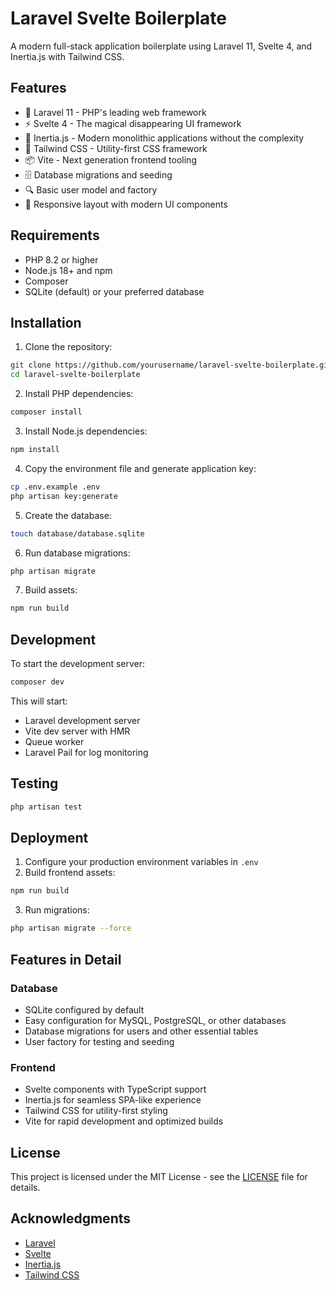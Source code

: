# Laravel Svelte Boilerplate

A modern full-stack application boilerplate using Laravel 11, Svelte 4, and Inertia.js with Tailwind CSS.

## Features

-   🚀 Laravel 11 - PHP's leading web framework
-   ⚡ Svelte 4 - The magical disappearing UI framework
-   🔄 Inertia.js - Modern monolithic applications without the complexity
-   🎨 Tailwind CSS - Utility-first CSS framework
-   📦 Vite - Next generation frontend tooling
-   🗄️ Database migrations and seeding
-   🔍 Basic user model and factory
-   📱 Responsive layout with modern UI components

## Requirements

-   PHP 8.2 or higher
-   Node.js 18+ and npm
-   Composer
-   SQLite (default) or your preferred database

## Installation

1. Clone the repository:

```bash
git clone https://github.com/yourusername/laravel-svelte-boilerplate.git
cd laravel-svelte-boilerplate
```

2. Install PHP dependencies:

```bash
composer install
```

3. Install Node.js dependencies:

```bash
npm install
```

4. Copy the environment file and generate application key:

```bash
cp .env.example .env
php artisan key:generate
```

5. Create the database:

```bash
touch database/database.sqlite
```

6. Run database migrations:

```bash
php artisan migrate
```

7. Build assets:

```bash
npm run build
```

## Development

To start the development server:

```bash
composer dev
```

This will start:

-   Laravel development server
-   Vite dev server with HMR
-   Queue worker
-   Laravel Pail for log monitoring

## Testing

```bash
php artisan test
```

## Deployment

1. Configure your production environment variables in `.env`
2. Build frontend assets:

```bash
npm run build
```

3. Run migrations:

```bash
php artisan migrate --force
```

## Features in Detail

### Database

-   SQLite configured by default
-   Easy configuration for MySQL, PostgreSQL, or other databases
-   Database migrations for users and other essential tables
-   User factory for testing and seeding

### Frontend

-   Svelte components with TypeScript support
-   Inertia.js for seamless SPA-like experience
-   Tailwind CSS for utility-first styling
-   Vite for rapid development and optimized builds

## License

This project is licensed under the MIT License - see the [LICENSE](LICENSE) file for details.

## Acknowledgments

-   [Laravel](https://laravel.com)
-   [Svelte](https://svelte.dev)
-   [Inertia.js](https://inertiajs.com)
-   [Tailwind CSS](https://tailwindcss.com)
